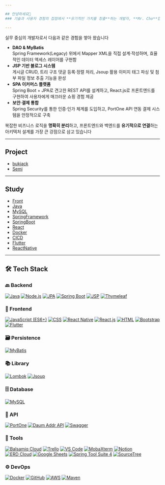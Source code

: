 ```yaml
---

## 안녕하세요👋
### 기술과 사용자 경험의 접점에서 **유기적인 가치를 창출**하는 개발자, **Mr. Cho**입니다  

---
```


실무 중심의 개발자로서 다음과 같은 경험을 쌓아 왔습니다  

- **DAO & MyBatis**  
  Spring Framework(Legacy) 위에서 Mapper XML을 직접 설계·작성하며, 효율적인 데이터 액세스 레이어를 구현함  
- **JSP 기반 블로그 시스템**  
  게시글 CRUD, 트리 구조 댓글 등록·정렬 처리, Jsoup 활용 이미지 태그 파싱 및 첨부 파일 정보 추출 기능을 완성  
- **SPA 이커머스 플랫폼**  
  Spring Boot + JPA로 견고한 REST API를 설계하고, React.js로 프론트엔드를 구현하여 사용자에게 매끄러운 쇼핑 경험 제공  
- **보안·결제 통합**  
  Spring Security를 통한 인증·인가 체계를 도입하고, PortOne API 연동 결제 시스템을 안정적으로 구축  

복잡한 비즈니스 로직을 **명확히 분리**하고, 프론트엔드와 백엔드를 **유기적으로 연결**하는 아키텍처 설계를 가장 큰 강점으로 삼고 있습니다  

---

## Project
- [bukjack](https://github.com/krgh23/Bookjuk_EC2)
- [Semi](https://github.com/krgh23/SemiA-Public)

---

## Study
- [Front](https://github.com/krgh23/front_lec.git)
- [Java](https://github.com/krgh23/java_lec.git)
- [MySQL](https://github.com/krgh23/mysql_lec.git)
- [SpringFramework](https://github.com/krgh23/springmvc_lec.git)
- [SpringBoot](https://github.com/krgh23/springBoot.git)
- [React](https://github.com/krgh23/react_lec.git)
- [Docker](https://github.com/krgh23/doker.git)
- [CICD](https://github.com/krgh23/cicd_member.git)
- [Flutter](https://github.com/krgh23/flutter_lec.git)
- [ReactNative](https://github.com/krgh23/react_native_lec.git)

---
## 🛠️ Tech Stack

### 🔙 Backend
<p>
  <a href="#"><img src="https://img.shields.io/static/v1?label=&message=Java&color=007396&style=flat-square" alt="Java" /></a>
  <a href="#"><img src="https://img.shields.io/static/v1?label=&message=Node.js&color=339933&style=flat-square" alt="Node.js" /></a>
  <a href="#"><img src="https://img.shields.io/static/v1?label=&message=JPA&color=6f5499&style=flat-square" alt="JPA" /></a>
  <a href="#"><img src="https://img.shields.io/static/v1?label=&message=Spring%20Boot&color=6db33f&style=flat-square" alt="Spring Boot" /></a>
  <a href="#"><img src="https://img.shields.io/static/v1?label=&message=JSP&color=5382a1&style=flat-square" alt="JSP" /></a>
  <a href="#"><img src="https://img.shields.io/static/v1?label=&message=Thymeleaf&color=005f0f&style=flat-square" alt="Thymeleaf" /></a>
</p>

### 🎨 Frontend
<p>
  <a href="#"><img src="https://img.shields.io/static/v1?label=&message=JavaScript%20(ES6%2B)&color=f7df1e&style=flat-square" alt="JavaScript (ES6+)" /></a>
  <a href="#"><img src="https://img.shields.io/static/v1?label=&message=CSS&color=1572b6&style=flat-square" alt="CSS" /></a>
  <a href="#"><img src="https://img.shields.io/static/v1?label=&message=React%20Native&color=61dafb&style=flat-square" alt="React Native" /></a>
  <a href="#"><img src="https://img.shields.io/static/v1?label=&message=React.js&color=61dafb&style=flat-square" alt="React.js" /></a>
  <a href="#"><img src="https://img.shields.io/static/v1?label=&message=HTML&color=e34f26&style=flat-square" alt="HTML" /></a>
  <a href="#"><img src="https://img.shields.io/static/v1?label=&message=Bootstrap&color=7952b3&style=flat-square" alt="Bootstrap" /></a>
  <a href="#"><img src="https://img.shields.io/static/v1?label=&message=Flutter&color=02569b&style=flat-square" alt="Flutter" /></a>
</p>

### 🗃️ Persistence
<p>
  <a href="#"><img src="https://img.shields.io/static/v1?label=&message=MyBatis&color=00963f&style=flat-square" alt="MyBatis" /></a>
</p>

### 📚 Library
<p>
  <a href="#"><img src="https://img.shields.io/static/v1?label=&message=Lombok&color=ea2845&style=flat-square" alt="Lombok" /></a>
  <a href="#"><img src="https://img.shields.io/static/v1?label=&message=Jsoup&color=ba1f03&style=flat-square" alt="Jsoup" /></a>
</p>

### 🗄️ Database
<p>
  <a href="#"><img src="https://img.shields.io/static/v1?label=&message=MySQL&color=4479a1&style=flat-square" alt="MySQL" /></a>
</p>

### 🔗 API
<p>
  <a href="#"><img src="https://img.shields.io/static/v1?label=&message=PortOne&color=343434&style=flat-square" alt="PortOne" /></a>
  <a href="#"><img src="https://img.shields.io/static/v1?label=&message=Daum%20Addr%20API&color=ffca05&style=flat-square" alt="Daum Addr API" /></a>
  <a href="#"><img src="https://img.shields.io/static/v1?label=&message=Swagger&color=85ea2d&style=flat-square" alt="Swagger" /></a>
</p>

### 🧰 Tools
<p>
  <a href="#"><img src="https://img.shields.io/static/v1?label=&message=Balsamiq%20Cloud&color=000000&style=flat-square" alt="Balsamiq Cloud" /></a>
  <a href="#"><img src="https://img.shields.io/static/v1?label=&message=Trello&color=0079bf&style=flat-square" alt="Trello" /></a>
  <a href="#"><img src="https://img.shields.io/static/v1?label=&message=VS%20Code&color=007acc&style=flat-square" alt="VS Code" /></a>
  <a href="#"><img src="https://img.shields.io/static/v1?label=&message=MobaXterm&color=00c0c0&style=flat-square" alt="MobaXterm" /></a>
  <a href="#"><img src="https://img.shields.io/static/v1?label=&message=Notion&color=000000&style=flat-square" alt="Notion" /></a>
  <a href="#"><img src="https://img.shields.io/static/v1?label=&message=ERD%20Cloud&color=3399cc&style=flat-square" alt="ERD Cloud" /></a>
  <a href="#"><img src="https://img.shields.io/static/v1?label=&message=Google%20Sheets&color=34a853&style=flat-square" alt="Google Sheets" /></a>
  <a href="#"><img src="https://img.shields.io/static/v1?label=&message=Spring%20Tool%20Suite%204&color=f05a22&style=flat-square" alt="Spring Tool Suite 4" /></a>
  <a href="#"><img src="https://img.shields.io/static/v1?label=&message=SourceTree&color=0046ad&style=flat-square" alt="SourceTree" /></a>
</p>

### ⚙️ DevOps
<p>
  <a href="#"><img src="https://img.shields.io/static/v1?label=&message=Docker&color=2496ed&style=flat-square" alt="Docker" /></a>
  <a href="#"><img src="https://img.shields.io/static/v1?label=&message=GitHub&color=181717&style=flat-square" alt="GitHub" /></a>
  <a href="#"><img src="https://img.shields.io/static/v1?label=&message=AWS&color=ff9900&style=flat-square" alt="AWS" /></a>
  <a href="#"><img src="https://img.shields.io/static/v1?label=&message=Maven&color=c71a36&style=flat-square" alt="Maven" /></a>
</p>
